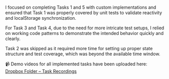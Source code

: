 I focused on completing Tasks 1 and 5 with custom implementations and ensured that Task 1 was properly covered by unit tests to validate reactivity and localStorage synchronization.

For Task 3 and Task 4, due to the need for more intricate test setups, I relied on working code patterns to demonstrate the intended behavior quickly and clearly.

Task 2 was skipped as it required more time for setting up proper state structure and test coverage, which was beyond the available time window.

📹 Demo videos for all implemented tasks have been uploaded here:  
[Dropbox Folder – Task Recordings](https://www.dropbox.com/scl/fo/2zvyqbdkrq2zmg3mz98yf/AMlTjGMSyqKQXvm0TiBMKyY?rlkey=nzu4y5cwnqbrrgjbez34lx1pn&st=vk78pari&dl=0)